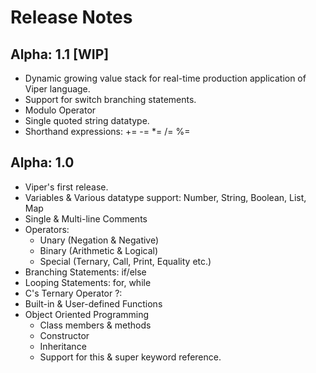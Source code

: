 # Release Notes <!-- {docsify-ignore-all} -->

## Alpha: 1.1 [WIP]

- Dynamic growing value stack for real-time production application of Viper language.
- Support for switch branching statements.
- Modulo Operator
- Single quoted string datatype.
- Shorthand expressions: += -= *= /= %=

## Alpha: 1.0

- Viper's first release.
- Variables & Various datatype support: Number, String, Boolean, List, Map
- Single & Multi-line Comments
- Operators:
    - Unary (Negation & Negative)
    - Binary (Arithmetic & Logical)
    - Special (Ternary, Call, Print, Equality etc.)
- Branching Statements: if/else
- Looping Statements: for, while
- C's Ternary Operator ?:
- Built-in & User-defined Functions
- Object Oriented Programming
    - Class members & methods
    - Constructor
    - Inheritance
    - Support for this & super keyword reference.